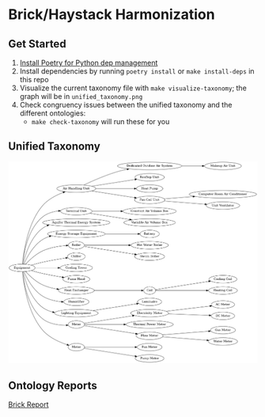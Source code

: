 # Brick/Haystack Harmonization

## Get Started

1. [Install Poetry for Python dep management](https://python-poetry.org/docs/master/#installing-with-the-official-installer)
2. Install dependencies by running `poetry install` or `make install-deps` in this repo
3. Visualize the current taxonomy file with `make visualize-taxonomy`; the graph will be in `unified_taxonomy.png`
4. Check congruency issues between the unified taxonomy and the different ontologies:
    - `make check-taxonomy` will run these for you
    
## Unified Taxonomy

![Unified taxonomy for Brick and Haystack](.github/images/unified_taxonomy.png)

## Ontology Reports

[Brick Report](brick_report.txt)
